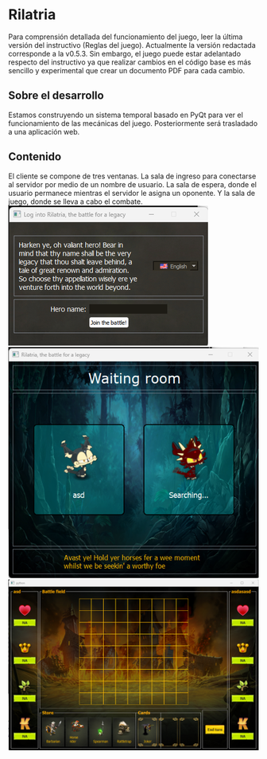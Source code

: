 # Rilatria
Para comprensión detallada del funcionamiento del juego, leer la última versión del instructivo (Reglas del juego). Actualmente la versión redactada corresponde a la v0.5.3. Sin embargo, el juego puede estar adelantado respecto del instructivo ya que realizar cambios en el código base es más sencillo y experimental que crear un documento PDF para cada cambio.

## Sobre el desarrollo
Estamos construyendo un sistema temporal basado en PyQt para ver el funcionamiento de las mecánicas del juego. Posteriormente será trasladado a una aplicación web.

## Contenido
El cliente se compone de tres ventanas. La sala de ingreso para conectarse al servidor por medio de un nombre de usuario. La sala de espera, donde el usuario permanece mientras el servidor le asigna un oponente. Y la sala de juego, donde se lleva a cabo el combate.
![](others/captura_ventana_login.png "Sala de ingreso")
![](others/captura_ventana_espera.png "Sala de espera")
![](others/captura_ventana_juego.png "Sala de juego")